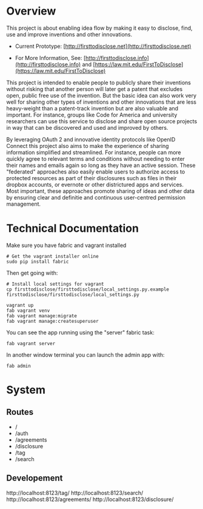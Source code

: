 # Overview

This project is about enabling idea flow by making it easy to disclose, find, use and improve inventions and other innovations.  

* Current Prototype: [http://firsttodisclose.net](http://firsttodisclose.net) 

* For More Information, See: [http://firsttodisclose.info](http://firsttodisclose.info) and [https://law.mit.edu/FirstToDisclose](https://law.mit.edu/FirstToDisclose)

This project is intended to enable people to publicly share their inventions without risking that another person will later get a patent that excludes open, public free use of the invention.  But the basic idea can also work very well for sharing other types of inventions and other innovations that are less heavy-weight than a patent-track invention but are also valuable and important.  For instance, groups like Code for America and university researchers can use this service to disclose and share open source projects in  way that can be discovered and used and improved by others.  

By leveraging OAuth 2 and innovative identity protocols like OpenID Connect this project also aims to make the experience of sharing information simplified and streamlined.  For instance, people can more quickly agree to relevant terms and conditions without needing to enter their names and emails again so long as they have an active session.  These "federated" approaches also easily enable users to authorize access to protected resources as part of their disclosures such as files in their dropbox accounts, or evernote or other districtured apps and services.  Most important, these approaches promote sharing of ideas and other data by ensuring clear and definitie and continuous user-centred permission management.  

# Technical Documentation


Make sure you have fabric and vagrant installed

```
# Get the vagrant installer online
sudo pip install fabric
```

Then get going with:

```
# Install local settings for vagrant
cp firsttodisclose/firsttodisclose/local_settings.py.example firsttodisclose/firsttodisclose/local_settings.py

vagrant up
fab vagrant venv
fab vagrant manage:migrate
fab vagrant manage:createsuperuser
```

You can see the app running using the "server" fabric task:

```
fab vagrant server
```

In another window terminal you can launch the admin app with:

```
fab admin
```

# System 

## Routes 

- / 
- /auth
- /agreements
- /disclosure 
- /tag
- /search

## Developement 

http://localhost:8123/tag/
http://localhost:8123/search/
http://localhost:8123/agreements/
http://localhost:8123/disclosure/
